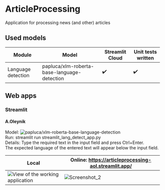 # ArticleProcessing

Application for processing news (and other) articles

## Used models
Module | Model | Streamlit Cloud | Unit tests written
-|-|-|-
Language detection | papluca/xlm-roberta-base-language-detection | ✔️ | ✔️
## Web apps

### Streamlit

#### A.Oleynik
Model: ![papluca/xlm-roberta-base-language-detection](https://huggingface.co/papluca/xlm-roberta-base-language-detection)  
Run: streamlit run streamlit_lang_detect_app.py  
Details: Type the required text in the input field and press Ctrl+Enter.  
The expected language of the entered text will appear below the input field.

| Local | Online: https://articleprocessing-aol.streamlit.app/|
|--|--|
| ![View of the working application](https://github.com/MyEvilpumpkin/ArticleProcessing/assets/13471304/8a4bfc0b-d6c1-48ce-977c-c26417b18556) | ![Screenshot_2](https://github.com/Al-ta-iR/ArticleProcessing-aol/assets/13471304/06043433-86ff-4cbe-812b-eacfe57c9bd0) |






